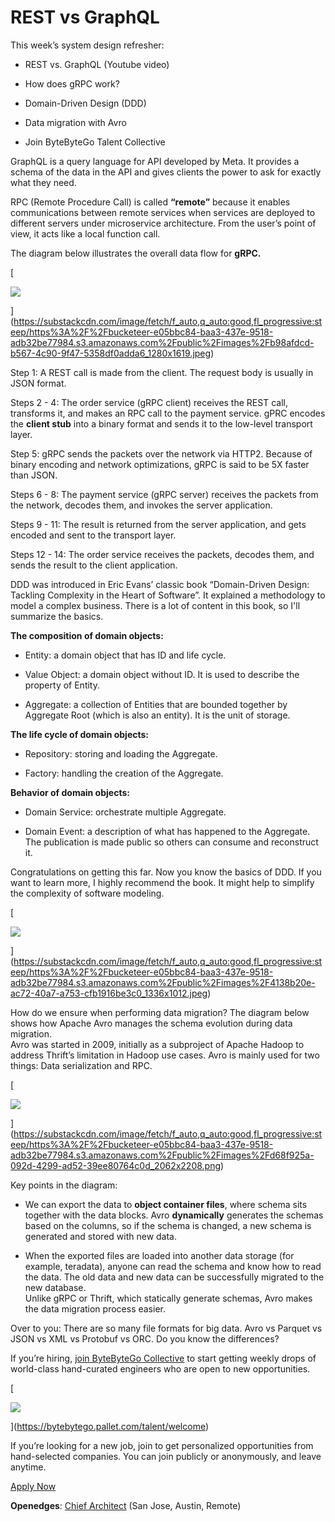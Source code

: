 # REST vs GraphQL
This week’s system design refresher:

*   REST vs. GraphQL (Youtube video)
    
*   How does gRPC work?
    
*   Domain-Driven Design (DDD)
    
*   Data migration with Avro
    
*   Join ByteByteGo Talent Collective
    

GraphQL is a query language for API developed by Meta. It provides a schema of the data in the API and gives clients the power to ask for exactly what they need.

RPC (Remote Procedure Call) is called **“remote”** because it enables communications between remote services when services are deployed to different servers under microservice architecture. From the user’s point of view, it acts like a local function call.

The diagram below illustrates the overall data flow for **gRPC.**

[

![](assets/https%3A%2F%2Fbucketeer-e05bbc84-baa3-437e-9518-adb32be77984.s3.amazonaws.com%2Fpublic%2Fimages%2Fb9.jpg)


](https://substackcdn.com/image/fetch/f_auto,q_auto:good,fl_progressive:steep/https%3A%2F%2Fbucketeer-e05bbc84-baa3-437e-9518-adb32be77984.s3.amazonaws.com%2Fpublic%2Fimages%2Fb98afdcd-b567-4c90-9f47-5358df0adda6_1280x1619.jpeg)

Step 1: A REST call is made from the client. The request body is usually in JSON format.

Steps 2 - 4: The order service (gRPC client) receives the REST call, transforms it, and makes an RPC call to the payment service. gPRC encodes the **client stub** into a binary format and sends it to the low-level transport layer.

Step 5: gRPC sends the packets over the network via HTTP2. Because of binary encoding and network optimizations, gRPC is said to be 5X faster than JSON.

Steps 6 - 8: The payment service (gRPC server) receives the packets from the network, decodes them, and invokes the server application.

Steps 9 - 11: The result is returned from the server application, and gets encoded and sent to the transport layer.

Steps 12 - 14: The order service receives the packets, decodes them, and sends the result to the client application.

DDD was introduced in Eric Evans’ classic book “Domain-Driven Design: Tackling Complexity in the Heart of Software”. It explained a methodology to model a complex business. There is a lot of content in this book, so I'll summarize the basics.

**The composition of domain objects:**

*   Entity: a domain object that has ID and life cycle. 
    
*   Value Object: a domain object without ID. It is used to describe the property of Entity.
    
*   Aggregate: a collection of Entities that are bounded together by Aggregate Root (which is also an entity). It is the unit of storage.
    

**The life cycle of domain objects:**

*   Repository: storing and loading the Aggregate.
    
*   Factory: handling the creation of the Aggregate.
    

**Behavior of domain objects:**

*   Domain Service: orchestrate multiple Aggregate.
    
*   Domain Event: a description of what has happened to the Aggregate. The publication is made public so others can consume and reconstruct it.
    

Congratulations on getting this far. Now you know the basics of DDD. If you want to learn more, I highly recommend the book. It might help to simplify the complexity of software modeling.

[

![](assets/https%3A%2F%2Fbucketeer-e05bbc84-baa3-437e-9518-adb32be77984.s3.amazonaws.com%2Fpublic%2Fimages%2F41.jpg)


](https://substackcdn.com/image/fetch/f_auto,q_auto:good,fl_progressive:steep/https%3A%2F%2Fbucketeer-e05bbc84-baa3-437e-9518-adb32be77984.s3.amazonaws.com%2Fpublic%2Fimages%2F4138b20e-ac72-40a7-a753-cfb1916be3c0_1336x1012.jpeg)

How do we ensure when performing data migration? The diagram below shows how Apache Avro manages the schema evolution during data migration.   
Avro was started in 2009, initially as a subproject of Apache Hadoop to address Thrift’s limitation in Hadoop use cases. Avro is mainly used for two things: Data serialization and RPC.

[

![](assets/https%3A%2F%2Fbucketeer-e05bbc84-baa3-437e-9518-adb32be77984.s3.amazonaws.com%2Fpublic%2Fimages%2Fd6.jpg)


](https://substackcdn.com/image/fetch/f_auto,q_auto:good,fl_progressive:steep/https%3A%2F%2Fbucketeer-e05bbc84-baa3-437e-9518-adb32be77984.s3.amazonaws.com%2Fpublic%2Fimages%2Fd68f925a-092d-4299-ad52-39ee80764c0d_2062x2208.png)

Key points in the diagram:

*   We can export the data to **object container files**, where schema sits together with the data blocks. Avro **dynamically** generates the schemas based on the columns, so if the schema is changed, a new schema is generated and stored with new data.
    
*   When the exported files are loaded into another data storage (for example, teradata), anyone can read the schema and know how to read the data. The old data and new data can be successfully migrated to the new database.  
    Unlike gRPC or Thrift, which statically generate schemas, Avro makes the data migration process easier.
    

Over to you: There are so many file formats for big data. Avro vs Parquet vs JSON vs XML vs Protobuf vs ORC. Do you know the differences?

If you’re hiring, [join ByteByteGo Collective](https://bytebytego.pallet.com/talent/welcome) to start getting weekly drops of world-class hand-curated engineers who are open to new opportunities.

[

![](assets/https%3A%2F%2Fbucketeer-e05bbc84-baa3-437e-9518-adb32be77984.s3.amazonaws.com%2Fpublic%2Fimages%2F04.jpg)


](https://bytebytego.pallet.com/talent/welcome)

If you’re looking for a new job, join to get personalized opportunities from hand-selected companies. You can join publicly or anonymously, and leave anytime.

[Apply Now](https://bytebytego.pallet.com/talent/welcome?referral=true)

**Openedges**: [Chief Architect](https://bytebytego.pallet.com/jobs/61ba7d30-2e3d-416b-8b06-0e37d6186e30) (San Jose, Austin, Remote)
